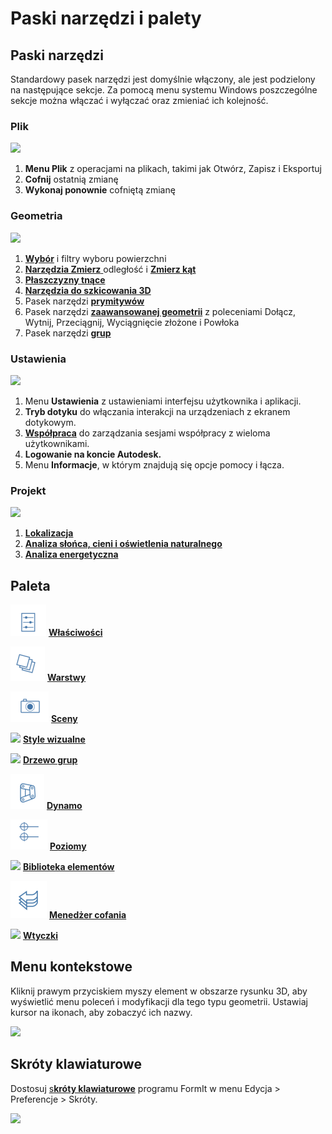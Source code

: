 # Paski narzędzi i palety

## Paski narzędzi

Standardowy pasek narzędzi jest domyślnie włączony, ale jest podzielony na następujące sekcje. Za pomocą menu systemu Windows poszczególne sekcje można włączać i wyłączać oraz zmieniać ich kolejność.

### Plik

![](../.gitbook/assets/file\_icons.png)

1. **Menu Plik** z operacjami na plikach, takimi jak Otwórz, Zapisz i Eksportuj
2. **Cofnij** ostatnią zmianę
3. **Wykonaj ponownie** cofniętą zmianę

### Geometria

![](<../.gitbook/assets/geometry\_icons (1).png>)

1. [**Wybór**](https://windows.help.formit.autodesk.com/v/polish/tool-library/select-edge-face-or-object) i filtry wyboru powierzchni
2. [**Narzędzia Zmierz** ](../tool-library/measure-tool.md)odległość i [**Zmierz kąt**](../tool-library/measure-angle-tool.md)
3. [**Płaszczyzny tnące**](../tool-library/section-planes.md)
4. [**Narzędzia do szkicowania 3D**](../formit-primer/part-i/3d-sketching.md)
5. Pasek narzędzi [**prymitywów** ](../tool-library/place-primitive-object.md)
6. Pasek narzędzi [**zaawansowanej geometrii**](tool-bars.md) z poleceniami Dołącz, Wytnij, Przeciągnij, Wyciągnięcie złożone i Powłoka
7. Pasek narzędzi [**grup** ](../tool-library/groups.md)

### Ustawienia

![](../.gitbook/assets/settings\_icons.png)

1. Menu **Ustawienia** z ustawieniami interfejsu użytkownika i aplikacji.
2. **Tryb dotyku** do włączania interakcji na urządzeniach z ekranem dotykowym.
3. [**Współpraca**](../tool-library/collaboration.md) do zarządzania sesjami współpracy z wieloma użytkownikami.
4. **Logowanie na koncie Autodesk.**
5. Menu **Informacje**, w którym znajdują się opcje pomocy i łącza.

### Projekt

![](../.gitbook/assets/design\_icons.png)

1. [**Lokalizacja** ](../tool-library/setting-location.md)
2. [**Analiza słońca, cieni i oświetlenia naturalnego**](../tool-library/solar-analysis.md)
3. [**Analiza energetyczna**](../tool-library/energy-analysis.md)

## Paleta

![](<../.gitbook/assets/properties (1).png>) [**Właściwości**](https://windows.help.formit.autodesk.com/v/polish/tool-library/properties)

![](../.gitbook/assets/layers.png) [**Warstwy**](../tool-library/layers.md)

![](../.gitbook/assets/scenes.png) [**Sceny**](../tool-library/scenes.md)

![](../.gitbook/assets/visual\_styles.png) [**Style wizualne**](../tool-library/visual-styles.md)

![](../.gitbook/assets/branch\_tree.png) [**Drzewo grup**](../tool-library/groups-tree.md)

![](../.gitbook/assets/dynamo.png) [**Dynamo**](../tool-library/dynamo.md)

![](../.gitbook/assets/levels.png) [**Poziomy**](../tool-library/levels-and-area.md)

![](../.gitbook/assets/content\_library.png) [**Biblioteka elementów**](../tool-library/content-library.md)

![](../.gitbook/assets/undo.png) [**Menedżer cofania**](https://github.com/FormIt3D/autodesk-formit-360-windows-help/tree/c377e7b8a3b8e43e684321d0b7de867608d317a3/tool-library/undo-manager.md)

![](../.gitbook/assets/plugin\_img.png) [**Wtyczki**](https://windows.help.formit.autodesk.com/v/polish/tool-library/plug-ins)

## Menu kontekstowe

Kliknij prawym przyciskiem myszy element w obszarze rysunku 3D, aby wyświetlić menu poleceń i modyfikacji dla tego typu geometrii. Ustawiaj kursor na ikonach, aby zobaczyć ich nazwy.

![](../.gitbook/assets/wheel\_img.png)

## Skróty klawiaturowe

Dostosuj [s**króty klawiaturowe**](../appendix/keyboard-shortcuts.md) programu FormIt w menu Edycja > Preferencje > Skróty.

![](<../.gitbook/assets/shortcuts\_img (1).png>)
